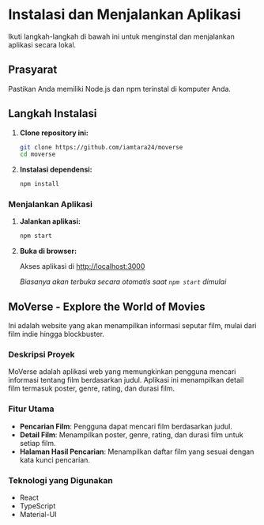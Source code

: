 # Instalasi dan Menjalankan Aplikasi

Ikuti langkah-langkah di bawah ini untuk menginstal dan menjalankan aplikasi secara lokal.

## Prasyarat

Pastikan Anda memiliki Node.js dan npm terinstal di komputer Anda.

## Langkah Instalasi

1. **Clone repository ini:**
    ```bash
    git clone https://github.com/iamtara24/moverse
    cd moverse
    ```

2. **Instalasi dependensi:**
    ```bash
    npm install
    ```

### Menjalankan Aplikasi

1. **Jalankan aplikasi:**
    ```bash
    npm start
    ```

2. **Buka di browser:**

    Akses aplikasi di [http://localhost:3000](http://localhost:3000)
    
    *Biasanya akan terbuka secara otomatis saat `npm start` dimulai*

## MoVerse - Explore the World of Movies

Ini adalah website yang akan menampilkan informasi seputar film, mulai dari film indie hingga blockbuster.

### Deskripsi Proyek

MoVerse adalah aplikasi web yang memungkinkan pengguna mencari informasi tentang film berdasarkan judul. Aplikasi ini menampilkan detail film termasuk poster, genre, rating, dan durasi film.

### Fitur Utama

- **Pencarian Film**: Pengguna dapat mencari film berdasarkan judul.
- **Detail Film**: Menampilkan poster, genre, rating, dan durasi film untuk setiap film.
- **Halaman Hasil Pencarian**: Menampilkan daftar film yang sesuai dengan kata kunci pencarian.

### Teknologi yang Digunakan

- React
- TypeScript
- Material-UI
